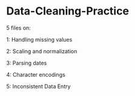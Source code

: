 # Data-Cleaning-Practice

5 files on:

1: Handling missing values

2: Scaling and normalization

3: Parsing dates

4: Character encodings

5: Inconsistent Data Entry
